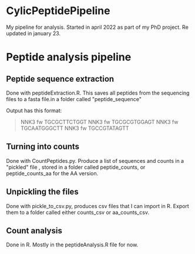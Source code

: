 # CylicPeptidePipeline

My pipeline for analysis. Started in april 2022 as part of my PhD project. Re updated in january 23. 

# Peptide analysis pipeline

## Peptide sequence extraction

Done with peptideExtraction.R. This saves all peptides from the sequencing files to a fasta file.in a folder called "peptide_sequence"

Output has this format: 
>NNK3 fw
TGCGCTTCTGGT
>NNK3 fw
TGCGCGTGGAGT
>NNK3 fw
TGCAATGGGCTT
>NNK3 fw
TGCCGTATAGTT

## Turning into counts

Done with CountPeptides.py. Produce a list of sequences and counts in a "pickled" file
, stored in a folder called peptide_counts, or peptide_counts_aa for the AA version.

## Unpickling the files

Done with pickle_to_csv.py, produces csv files that I can import in R. Export them to a folder called either counts_csv or aa_counts_csv.

## Count analysis

Done in R. Mostly in the peptideAnalysis.R file for now.

